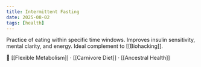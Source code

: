 ```yaml
---
title: Intermittent Fasting
date: 2025-08-02
tags: [health]
---
```


Practice of eating within specific time windows. Improves insulin sensitivity, mental clarity, and energy. Ideal complement to [[Biohacking]].

📎 [[Flexible Metabolism]] · [[Carnivore Diet]] · [[Ancestral Health]]
